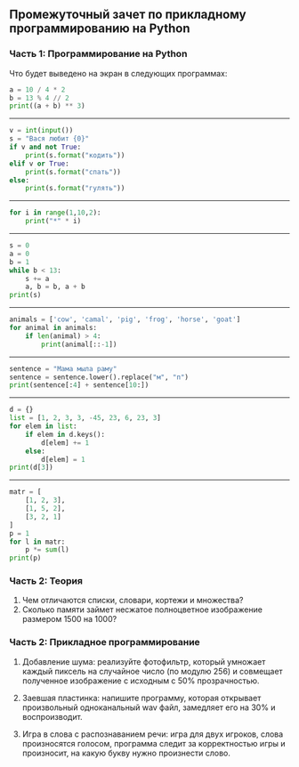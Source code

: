 ## Промежуточный зачет по прикладному программированию на Python

### Часть 1: Программирование на Python

Что будет выведено на экран в следующих программах:

```python
a = 10 / 4 * 2
b = 13 % 4 // 2
print((a + b) ** 3)
```
---
```python
v = int(input())
s = "Вася любит {0}"
if v and not True:
    print(s.format("кодить"))
elif v or True:
    print(s.format("спать"))
else:
    print(s.format("гулять"))
```
---
```python
for i in range(1,10,2):
    print("*" * i)
```
---
```python
s = 0
a = 0
b = 1
while b < 13:
    s += a
    a, b = b, a + b
print(s)
```
---
```python
animals = ['cow', 'camal', 'pig', 'frog', 'horse', 'goat']
for animal in animals:
    if len(animal) > 4:
        print(animal[::-1])
```
---
```python
sentence = "Мама мыла раму"
sentence = sentence.lower().replace("м", "п")
print(sentence[:4] + sentence[10:])
```
---
```python
d = {}
list = [1, 2, 3, 3, -45, 23, 6, 23, 3]
for elem in list:
    if elem in d.keys():
        d[elem] += 1
    else:
        d[elem] = 1
print(d[3])
```
---
```python
matr = [
    [1, 2, 3],
    [1, 5, 2],
    [3, 2, 1]
]
p = 1
for l in matr:
    p *= sum(l)
print(p)
```
### Часть 2: Теория

1. Чем отличаются списки, словари, кортежи и множества?
2. Сколько памяти займет несжатое полноцветное изображение размером 1500 на 1000?

### Часть 2: Прикладное программирование

1. Добавление шума: реализуйте фотофильтр, который умножает каждый пиксель на случайное число (по модулю 256) и совмещает полученное изображение с исходным с 50% прозрачностью.

2. Заевшая пластинка: напишите программу, которая открывает произвольный одноканальный wav файл, замедляет его на 30% и воспроизводит.

3. Игра в слова с распознаванием речи: игра для двух игроков, слова произносятся голосом, программа следит за корректностью игры и произносит, на какую букву нужно произнести слово.





